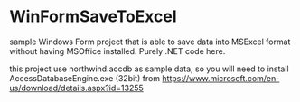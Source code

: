 # WinFormSaveToExcel

sample Windows Form project that is able to save data into MSExcel format without having MSOffice installed. Purely .NET code here.

this project use northwind.accdb as sample data, so you will need to install AccessDatabaseEngine.exe (32bit) from https://www.microsoft.com/en-us/download/details.aspx?id=13255
